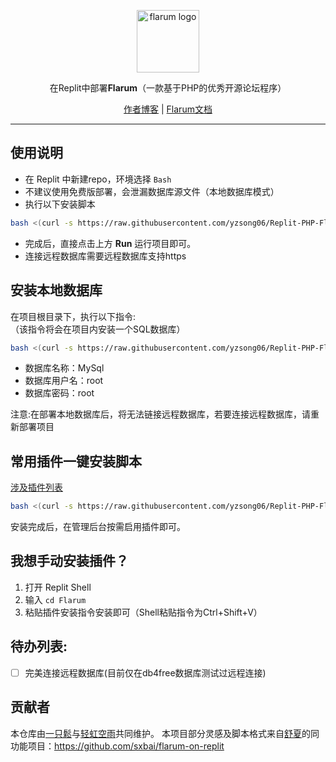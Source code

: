 <p align="center">
    <a href="https://flarum.org/" target="_blank" rel="noopener noreferrer">
        <img width="100" src="https://flarum.org/assets/img/logo.png" alt="flarum logo" />
    </a>
</p>
<p align="center">在Replit中部署<b>Flarum</b>（一款基于PHP的优秀开源论坛程序）</p>
<p align="center"><a href="https://www.sotkg.cn">作者博客</a> | <a href="https://docs.flarum.org/zh/">Flarum文档</a></p>

------------------------------
## 使用说明
- 在 Replit 中新建repo，环境选择 `Bash`
- 不建议使用免费版部署，会泄漏数据库源文件（本地数据库模式）
- 执行以下安装脚本

```bash
bash <(curl -s https://raw.githubusercontent.com/yzsong06/Replit-PHP-Flarum/main/replit.sh)
```

- 完成后，直接点击上方 **Run** 运行项目即可。
- 连接远程数据库需要远程数据库支持https

## 安装本地数据库
在项目根目录下，执行以下指令:  
（该指令将会在项目内安装一个SQL数据库）  
```bash
bash <(curl -s https://raw.githubusercontent.com/yzsong06/Replit-PHP-Flarum/main/database.sh)
```
- 数据库名称：MySql
- 数据库用户名：root
- 数据库密码：root
  
注意:在部署本地数据库后，将无法链接远程数据库，若要连接远程数据库，请重新部署项目


## 常用插件一键安装脚本
[涉及插件列表](plugin.sh)

```bash
bash <(curl -s https://raw.githubusercontent.com/yzsong06/Replit-PHP-Flarum/main/plugin.sh)
```

安装完成后，在管理后台按需启用插件即可。

## 我想手动安装插件？
1. 打开 Replit Shell
2. 输入 `cd Flarum`
3. 粘贴插件安装指令安装即可（Shell粘贴指令为Ctrl+Shift+V）

## 待办列表:
- [ ] 完美连接远程数据库(目前仅在db4free数据库测试过远程连接)

## 贡献者
本仓库由[一只鬆](https://github.com/yzsong06)与[轻虹空雨](https://github.com/mufeng086)共同维护。
本项目部分灵感及脚本格式来自[舒夏](https://github.com/sxbai)的同功能项目：https://github.com/sxbai/flarum-on-replit
